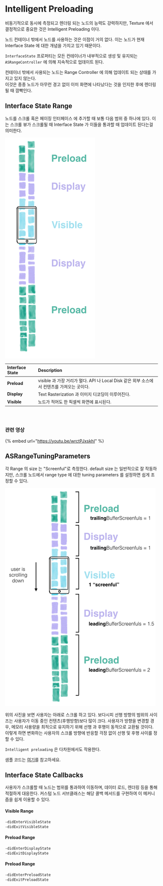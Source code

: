 # Intelligent Preloading

비동기적으로 동시에 측정되고 렌더링 되는 노드의 능력도 강력하지만, Texture 에서 결정적으로 중요한 것은 Intelligent Preloading 이다.

노드 컨테이너 밖에서 노드를 사용하는 것은 이점이 거의 없다. 이는 노드가 현재 Interface State 에 대한 개념을 가지고 있기 때문이다.

`InterfaceState` 프로퍼티는 모든 컨테이너가 내부적으로 생성 및 유지되는 `ASRangeController` 에 의해 지속적으로 업데이트 된다.

컨테이너 밖에서 사용되는 노드는 Range Controller 에 의해 업데이트 되는 상태를 가지고 있지 않는다.  
이것은 종종 노드가 아무런 경고 없이 이미 화면에 나타났다는 것을 인지한 후에 렌더링될 때 깜빡인다.

## Interface State Range

노드를 스크롤 혹은 페이징 인터페이스 에 추가할 때 보통 다음 범위 중 하나에 있다. 이는 스크롤 뷰가 스크롤될 때 Interface State 가 이들을 통과할 때 업데이트 된다는걸 의미한다.

![A node will be in one of following ranges:](../.gitbook/assets/image%20%286%29.png)

| **Interface State** | **Description** |
| :--- | :--- |
| **Preload** | visible 과 가장 거리가 멀다. API 나 Local Disk 같은 외부 소스에서 컨텐츠를 가져오는 곳이다. |
| **Display** | Text Rasterization 과 이미지 디코딩이 이루어진다. |
| **Visible** | 노드가 적어도 한 픽셀씩 화면에 표시된다. |

### ​

### 관련 영상

{% embed url="https://youtu.be/wrctPJxskhI" %}

## ASRangeTuningParameters

각 Range 의 size 는 "Screenful"로 측정한다. default size 는 일반적으로 잘 작동하지만, 스크롤 노드에서 range type 에 대한 tuning parameters 를 설정하면 쉽게 조정할 수 있다.

![visualization of a scrolling collection](../.gitbook/assets/image%20%283%29.png)

위의 사진을 보면 사용자는 아래로 스크롤 하고 있다. 보다시피 선행 방향의 범위의 사이즈는 사용자가 이동 중인 컨텐츠\(후행방향\)보다 많이 크다. 사용자가 방향을 변경할 경우, 메모리 사용량을 최적으로 유지하기 위해 선행 과 후행이 동적으로 교환될 것이다. 이렇게 하면 변화하는 사용자의 스크롤 방향에 반응할 걱정 없이 선행 및 후행 사이를 정할 수 있다.

`Intelligent preloading` 은 다차원에서도 작용한다.

샘플 코드는 [여기](https://app.gitbook.com/@texture-kr/s/wiki/advanced-guide/debug-tool#range-visualization)를 참고하세요.

## Interface State Callbacks

사용자가 스크롤할 때 노드는 범위를 통과하여 이동하며, 데이터 로드, 렌더링 등을 통해 적절하게 대응한다. 커스텀 노드 서브클래스는 해당 콜백 메서드를 구현하여 이 메커니즘을 쉽게 이용할 수 있다.

#### Visible Range

```text
-didEnterVisibleState
-didExitVisibleState
```

#### Preload Range

```text
-didEnterDisplayState
-didExitDisplayState
```

#### **Preload Range**

```text
-didEnterPreloadState
-didExitPreloadState
```

